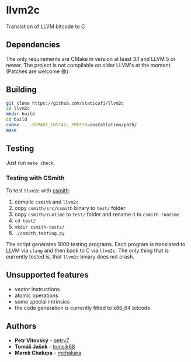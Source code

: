 # llvm2c

Translation of LLVM bitcode to C

## Dependencies

The only requirements are CMake in version at least 3.1 and LLVM 5 or newer.
The project is not compilable on older LLVM's at the moment. (Patches are
welcome :smile:)

## Building

```sh
git clone https://github.com/staticafi/llvm2c
cd llvm2c
mkdir build
cd build
cmake .. -DCMAKE_INSTALL_PREFIX=installation/path/
make
```

## Testing

Just run `make check`.

### Testing with CSmith

To test `llvm2c` with [csmith](https://github.com/csmith-project/csmith/):

1. compile `csmith` and `llvm2c`
2. copy `csmith/src/csmith` binary to `test/` folder
3. copy `csmith/runtime` to `test/` folder and rename it to `csmith-runtime`
4. `cd test/`
5. `mkdir csmith-tests/`
6. `./csmith_testing.py`

The script generates 1000 testing programs. Each program is translated to LLVM
via `clang` and then back to C via `llvm2c`. The only thing that is currently
tested is, that `llvm2c` binary does not crash.

## Unsupported features

- vector instructions
- atomic operations
- some special intrinsics
- the code generation is currently fitted to x86\_64 bitcode

## Authors

* **Petr Vitovský** - [petrv7](https://github.com/petrv7)
* **Tomáš Jašek** - [tomsik68](https://github.com/tomsik68)
* **Marek Chalupa** - [mchalupa](https://github.com/mchalupa)
